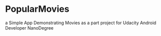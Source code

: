 # PopularMovies
a Simple App Demonstrating Movies as a part project for Udacity Android Developer NanoDegree
